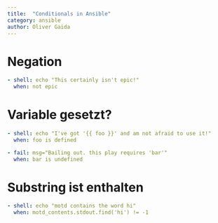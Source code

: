 ```yaml
---
title:  "Conditionals in Ansible"
category: ansible
author: Oliver Gaida
---
```


# Negation

```yaml
- shell: echo "This certainly isn't epic!"
  when: not epic
```

# Variable gesetzt?


```yaml
- shell: echo "I've got '{{ foo }}' and am not afraid to use it!"
  when: foo is defined

- fail: msg="Bailing out. this play requires 'bar'"
  when: bar is undefined
```

# Substring ist enthalten

```yaml
- shell: echo "motd contains the word hi"
  when: motd_contents.stdout.find('hi') != -1
```

